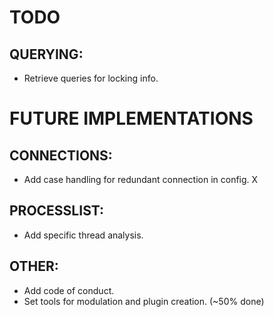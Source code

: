# TODO
## QUERYING:
- Retrieve queries for locking info.

# FUTURE IMPLEMENTATIONS
## CONNECTIONS:
- Add case handling for redundant connection in config. X

## PROCESSLIST:
- Add specific thread analysis.

## OTHER:
- Add code of conduct.
- Set tools for modulation and plugin creation. (~50% done)